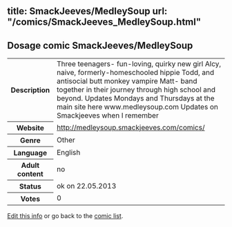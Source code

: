 title: SmackJeeves/MedleySoup
url: "/comics/SmackJeeves_MedleySoup.html"
---
Dosage comic SmackJeeves/MedleySoup
-----------------------------------------

<p id="msg"></p>
<script type="text/javascript">
if (window.location.search === '?edit_info_mail=sent_ok') {
  var elem = document.getElementById("msg");
  elem.innerHTML = 'Edited information sucessfully sent for review, which is usually done daily. Thanks!';
  elem.className = 'ok';
}
</script>
<table class="comicinfo">
<tr>
<th>Description</th><td>Three teenagers- fun-loving, quirky new girl Alcy, naive, formerly-homeschooled hippie Todd, and antisocial butt monkey vampire Matt- band together in their journey through high school and beyond. Updates Mondays and Thursdays at the main site here www.medleysoup.com Updates on Smackjeeves when I remember</td>
</tr>
<tr>
<th>Website</th><td><a href="http://medleysoup.smackjeeves.com/comics/">http://medleysoup.smackjeeves.com/comics/</a></td>
</tr>
<tr>
<th>Genre</th><td>Other</td>
</tr>
<tr>
<th>Language</th><td>English</td>
</tr>
<tr>
<th>Adult content</th><td>no</td>
</tr>
<tr>
<th>Status</th><td>ok on 22.05.2013</td>
</tr>
<tr>
<th>Votes</th><td>0</td>
</tr>
</table>

[Edit this info](SmackJeeves_MedleySoup_edit.html) or go back to the [comic list](../comic-index.html).
